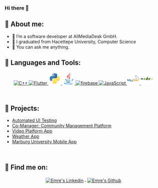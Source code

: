 ### Hi there 👋

## :boy: About me:
- 🔭 I’m a software developer at AllMediaDesk GmbH.
- 🧰 I graduated from Hacettepe University, Computer Science
- 💬 You can ask me anything.

## 🧰 Languages and Tools:

<p align="center">
 <a href="https://www.cplusplus.com/" target="_blank"> <img src="https://raw.githubusercontent.com/jmnote/z-icons/master/svg/cpp.svg" alt="C++" width="40" height="40"/> </a>
 <a href="https://flutter.dev/" target="_blank"> <img src="https://cdn.icon-icons.com/icons2/2107/PNG/512/file_type_flutter_icon_130599.png" alt="Flutter" width="40" height="40"/> </a>
 <a href="https://www.python.org" target="_blank"> <img src="https://raw.githubusercontent.com/devicons/devicon/master/icons/python/python-original.svg" alt="python" width="40" height="40"/> </a> 
 <a href="https://www.java.com" target="_blank"> <img src="https://raw.githubusercontent.com/devicons/devicon/master/icons/java/java-original.svg" alt="java" width="40" height="40"/> </a> 
 <a href="https://firebase.google.com/" target="_blank"> <img src="https://www.vectorlogo.zone/logos/firebase/firebase-icon.svg" alt="firebase" width="40" height="40"/> </a> 
<a href="https://www.javascript.com/" target="_blank"> <img src="https://raw.githubusercontent.com/jmnote/z-icons/master/svg/javascript.svg" alt="JavaScript" width="40" height="40"/> </a> 
 <a href="https://www.mysql.com/" target="_blank"> <img src="https://raw.githubusercontent.com/devicons/devicon/master/icons/mysql/mysql-original-wordmark.svg" alt="mysql" width="40" height="40"/> </a> 
 <a href="https://nodejs.org" target="_blank"> <img src="https://raw.githubusercontent.com/devicons/devicon/master/icons/nodejs/nodejs-original-wordmark.svg" alt="nodejs" width="40" height="40"/> </a>
</p>
<br />

## :hammer: Projects:
- <a href="#">Automated UI Testing</a>
- <a href="#">Co-Manager: Community Management Platform</a>
- <a href="https://github.com/yey-R/video-browse">Video Platform App</a>
- <a href="https://github.com/yey-R/weather-app">Weather App</a>
- <a href="https://github.com/rukavichka/SP22_Gruppe_Assmann_Kizik_Mandt_Yazici">Marburg University Mobile App</a>


<br />

##  :email: Find me on:
<p align="center">
<a href="https://www.linkedin.com/in/yeeyazici/">
  <img align="center" alt="Emre's Linkedin" height="40" style="vertical-align:top; margin:4px" src="https://cdn.jsdelivr.net/npm/simple-icons@v3/icons/linkedin.svg" />
</a>
<a href="https://github.com/yey-R">
  <img align="center" alt="Emre's Github" height="40" style="vertical-align:top; margin:4px" src="https://cdn.jsdelivr.net/npm/simple-icons@v3/icons/github.svg" color="white"/>
</a>
<p/>
